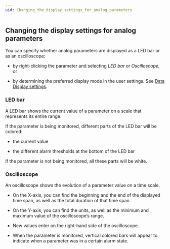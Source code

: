 ```yaml
---
uid: Changing_the_display_settings_for_analog_parameters
---
```


## Changing the display settings for analog parameters

You can specify whether analog parameters are displayed as a LED bar or as an oscilloscope:

- by right-clicking the parameter and selecting *LED bar* or *Oscilloscope*, or

- by determining the preferred display mode in the user settings. See [Data Display settings](xref:User_settings#data-display-settings).

### LED bar

A LED bar shows the current value of a parameter on a scale that represents its entire range.

If the parameter is being monitored, different parts of the LED bar will be colored:

- the current value

- the different alarm thresholds at the bottom of the LED bar

If the parameter is not being monitored, all these parts will be white.

### Oscilloscope

An oscilloscope shows the evolution of a parameter value on a time scale.

- On the X-axis, you can find the beginning and the end of the displayed time span, as well as the total duration of that time span.

- On the Y-axis, you can find the units, as well as the minimum and maximum value of the oscilloscope’s range.

- New values enter on the right-hand side of the oscilloscope.

- When the parameter is monitored, vertical colored bars will appear to indicate when a parameter was in a certain alarm state.
